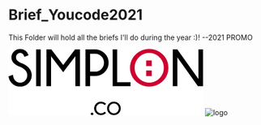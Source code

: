 # Brief_Youcode2021
This Folder will hold all the briefs I'll do during the year :)! --2021 PROMO

![logo](SIMPLONLOGO.png)
![logo](YOUCODELOGO.png)
